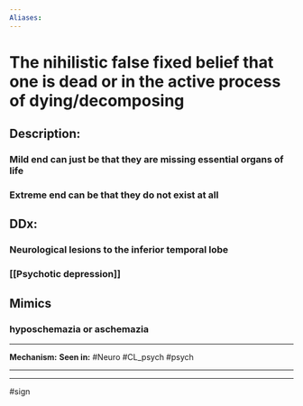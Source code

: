 ```yaml
---
Aliases:
---
```

# The nihilistic false fixed belief that one is dead or in the active process of dying/decomposing
## Description:
### Mild end can just be that they are missing essential organs of life
### Extreme end can be that they do not exist at all
## DDx:
### Neurological lesions to the inferior temporal lobe
### [[Psychotic depression]]
## Mimics
### hyposchemazia or aschemazia

---
**Mechanism:**
**Seen in:** #Neuro #CL_psych #psych 

---


---
#sign 